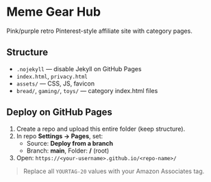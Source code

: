 # Meme Gear Hub
Pink/purple retro Pinterest-style affiliate site with category pages.

## Structure
- `.nojekyll` — disable Jekyll on GitHub Pages
- `index.html`, `privacy.html`
- `assets/` — CSS, JS, favicon
- `bread/`, `gaming/`, `toys/` — category index.html files

## Deploy on GitHub Pages
1. Create a repo and upload this entire folder (keep structure).
2. In repo **Settings → Pages**, set:
   - Source: **Deploy from a branch**
   - Branch: **main**, Folder: **/** (root)
3. Open: `https://<your-username>.github.io/<repo-name>/`

> Replace all `YOURTAG-20` values with your Amazon Associates tag.
